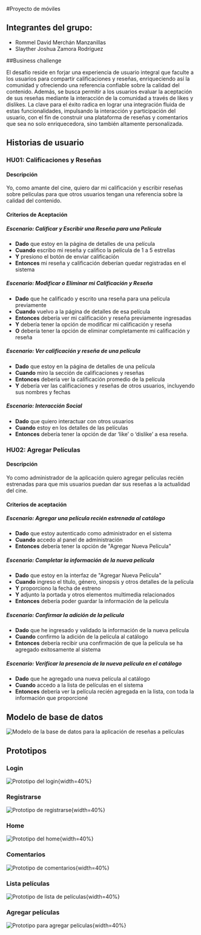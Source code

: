 ﻿#Proyecto de móviles

## Integrantes del grupo:

- Rommel David Merchán Manzanillas
- Slayther Joshua Zamora Rodríguez

##Business challenge

El desafío reside en forjar una experiencia de usuario integral que faculte a los usuarios para compartir calificaciones y reseñas, enriqueciendo así la comunidad y ofreciendo una referencia confiable sobre la calidad del contenido. Además, se busca permitir a los usuarios evaluar la aceptación de sus reseñas mediante la interacción de la comunidad a través de likes y dislikes. La clave para el éxito radica en lograr una integración fluida de estas funcionalidades, impulsando la interacción y participación del usuario, con el fin de construir una plataforma de reseñas y comentarios que sea no solo enriquecedora, sino también altamente personalizada.

## Historias de usuario

### HU01: Calificaciones y Reseñas

#### Descripción

Yo, como amante del cine, quiero dar mi calificación y escribir reseñas sobre películas para que otros usuarios tengan una referencia sobre la calidad del contenido.

#### Criterios de Aceptación

##### Escenario: Calificar y Escribir una Reseña para una Película

- **Dado** que estoy en la página de detalles de una película
- **Cuando** escribo mi reseña y califico la película de 1 a 5 estrellas
- **Y** presiono el botón de enviar calificación
- **Entonces** mi reseña y calificación deberían quedar registradas en el sistema

##### Escenario: Modificar o Eliminar mi Calificación y Reseña

- **Dado** que he calificado y escrito una reseña para una película previamente
- **Cuando** vuelvo a la página de detalles de esa película
- **Entonces** debería ver mi calificación y reseña previamente ingresadas
- **Y** debería tener la opción de modificar mi calificación y reseña
- **O** debería tener la opción de eliminar completamente mi calificación y reseña

##### Escenario: Ver calificación y reseña de una película

- **Dado** que estoy en la página de detalles de una película
- **Cuando** miro la sección de calificaciones y reseñas
- **Entonces** debería ver la calificación promedio de la película
- **Y** debería ver las calificaciones y reseñas de otros usuarios, incluyendo sus nombres y fechas

##### Escenario: Interacción Social

- **Dado** que quiero interactuar con otros usuarios
- **Cuando** estoy en los detalles de las películas
- **Entonces** debería tener la opción de dar ‘like’ o ‘dislike’ a esa reseña.

### HU02: Agregar Películas

#### Descripción

Yo como administrador de la aplicación quiero agregar películas recién estrenadas para que mis usuarios puedan dar sus reseñas a la actualidad del cine.

#### Criterios de aceptación

##### Escenario: Agregar una película recién estrenada al catálogo

- **Dado** que estoy autenticado como administrador en el sistema
- **Cuando** accedo al panel de administración
- **Entonces** debería tener la opción de "Agregar Nueva Película"

##### Escenario: Completar la información de la nueva película

- **Dado** que estoy en la interfaz de "Agregar Nueva Película"
- **Cuando** ingreso el título, género, sinopsis y otros detalles de la película
- **Y** proporciono la fecha de estreno
- **Y** adjunto la portada y otros elementos multimedia relacionados
- **Entonces** debería poder guardar la información de la película

##### Escenario: Confirmar la adición de la película

- **Dado** que he ingresado y validado la información de la nueva película
- **Cuando** confirmo la adición de la película al catálogo
- **Entonces** debería recibir una confirmación de que la película se ha agregado exitosamente al sistema

##### Escenario: Verificar la presencia de la nueva película en el catálogo

- **Dado** que he agregado una nueva película al catálogo
- **Cuando** accedo a la lista de películas en el sistema
- **Entonces** debería ver la película recién agregada en la lista, con toda la información que proporcioné

## Modelo de base de datos

![Modelo de la base de datos para la aplicación de reseñas a películas](modelo-fisico.png)

## Prototipos

### Login

![Prototipo del login](login.png){width=40%}

### Registrarse

![Prototipo de registrarse](registrarse.png){width=40%}

### Home

![Prototipo del home](home.png){width=40%}

### Comentarios

![Prototipo de comentarios](comentarios.png){width=40%}

### Lista películas

![Prototipo de lista de películas](lista-peliculas.png){width=40%}

### Agregar películas

![Prototipo para agregar películas](agregar-pelicula.png){width=40%}
